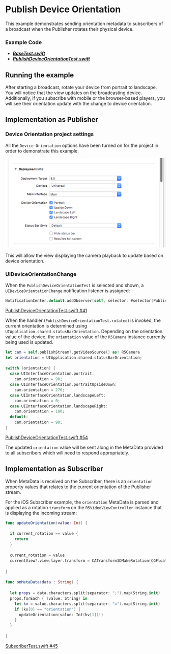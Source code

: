 # Publish Device Orientation

This example demonstrates sending orientation metadata to subscribers of a broadcast when the Publisher rotates their physical device.

### Example Code

- ***[BaseTest.swift](../BaseTest.swift)***
- ***[PublishDeviceOrientationTest.swift](PublishDeviceOrientationTest.swift)***

## Running the example

After starting a broadcast, rotate your device from portrait to landscape. You will notice that the view updates on the broadcasting device. Additionally, if you subscribe with mobile or the browser-based players, you will see their orientation update with the change to device orientation.

## Implementation as Publisher

### Device Orientation project settings

All the `Device Orientation` options have been turned on for the project in order to demonstrate this example.

![device_orientation_settings.png](device_orientation_settings.png)

This will allow the view displaying the camera playback to update based on device orientation.

### UIDeviceOrientationChange

When the `PublishDeviceOrientationTest` is selected and shown, a `UIDeviceOrientationChange` notification listener is assigned:

```Swift
NotificationCenter.default.addObserver(self, selector: #selector(PublishDeviceOrientationTest.rotated), name: NSNotification.Name.UIDeviceOrientationDidChange, object: nil)
```

[PublishDeviceOrientationTest.swift #41](PublishDeviceOrientationTest.swift#L41)

When the handler (`PublishDeviceOrientationTest.rotated`) is invoked, the current orientation is determined using `UIApplication.shared.statusBarOrientation`. Depending on the orientation value of the device, the `orientation` value of the `R5Camera` instance currently being used is updated.

```Swift
let cam = self.publishStream?.getVideoSource() as! R5Camera
let orientation = UIApplication.shared.statusBarOrientation;

switch (orientation) {
  case UIInterfaceOrientation.portrait:
    cam.orientation = 90;
  case UIInterfaceOrientation.portraitUpsideDown:
    cam.orientation = 270;
  case UIInterfaceOrientation.landscapeLeft:
    cam.orientation = 0;
  case UIInterfaceOrientation.landscapeRight:
    cam.orientation = 180;
  default:
    cam.orientation = 90;
}
```

[PublishDeviceOrientationTest.swift #54](PublishDeviceOrientationTest.swift#L54)

The updated `orientation` value will be sent along in the MetaData provided to all subscribers which will need to respond appropriately.

## Implementation as Subscriber
When MetaData is received on the Subscriber, there is an `orientation` property values that relates to the current orientation of the Publisher stream.

For the iOS Subscriber example, the `orientation` MetaData is parsed and applied as a rotation `transform` on the `R5VideoViewController` instance that is displaying the incoming stream:

```Swift
func updateOrientation(value: Int) {

  if current_rotation == value {
    return
  }

  current_rotation = value
  currentView?.view.layer.transform = CATransform3DMakeRotation(CGFloat(value), 0.0, 0.0, 0.0);

}

func onMetaData(data : String) {

  let props = data.characters.split(separator: ";").map(String.init)
  props.forEach { (value: String) in
    let kv = value.characters.split(separator: "=").map(String.init)
    if (kv[0] == "orientation") {
      updateOrientation(value: Int(kv[1])!)
    }
  }

}
```

[SubscriberTest.swift #45](../Subscribe/SubscriberTest.swift#L45)

